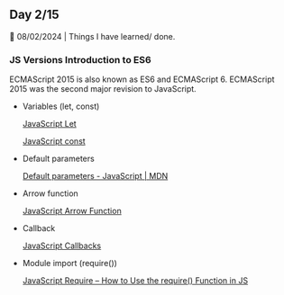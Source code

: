 ## Day 2/15

📅 08/02/2024 | Things I have learned/ done.

### JS Versions Introduction to ES6

ECMAScript 2015 is also known as ES6 and ECMAScript 6. ECMAScript 2015 was the second major revision to JavaScript.

- Variables (let, const)
    
    [JavaScript Let](https://www.w3schools.com/js/js_let.asp)
    
    [JavaScript const](https://www.w3schools.com/js/js_const.asp)
    
- Default parameters
    
    [Default parameters - JavaScript | MDN](https://developer.mozilla.org/en-US/docs/Web/JavaScript/Reference/Functions/Default_parameters)
    
- Arrow function
    
    [JavaScript Arrow Function](https://www.w3schools.com/js/js_arrow_function.asp)
    
- Callback
    
    [JavaScript Callbacks](https://www.w3schools.com/js/js_callback.asp)
    
- Module import (require())
    
    [JavaScript Require – How to Use the require() Function in JS](https://www.freecodecamp.org/news/how-to-use-the-javascript-require-function/)